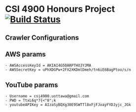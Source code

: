# CSI 4900 Honours Project [![Build Status](https://magnum.travis-ci.com/HelloBugs/HonoursProject.svg?token=JyjYuZgyDwc1WodXtDjw&branch=master)](https://magnum.travis-ci.com/HelloBugs/HonoursProject)
## Crawler Configurations 
## AWS params
    - AWSAccessKeyId = AKIAI4G5OARPTHUJYJMA
    - AWSSecretKey = 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

## YouTube params
    - Username = csi4900.uottawa@gmail.com
    - PWD = TtxL6q*7{<^8";k
    - youtubeAPIKey = AIzaSyBQXg30E9SWTTl8xFjFJoayFYDJyjc_JGk
